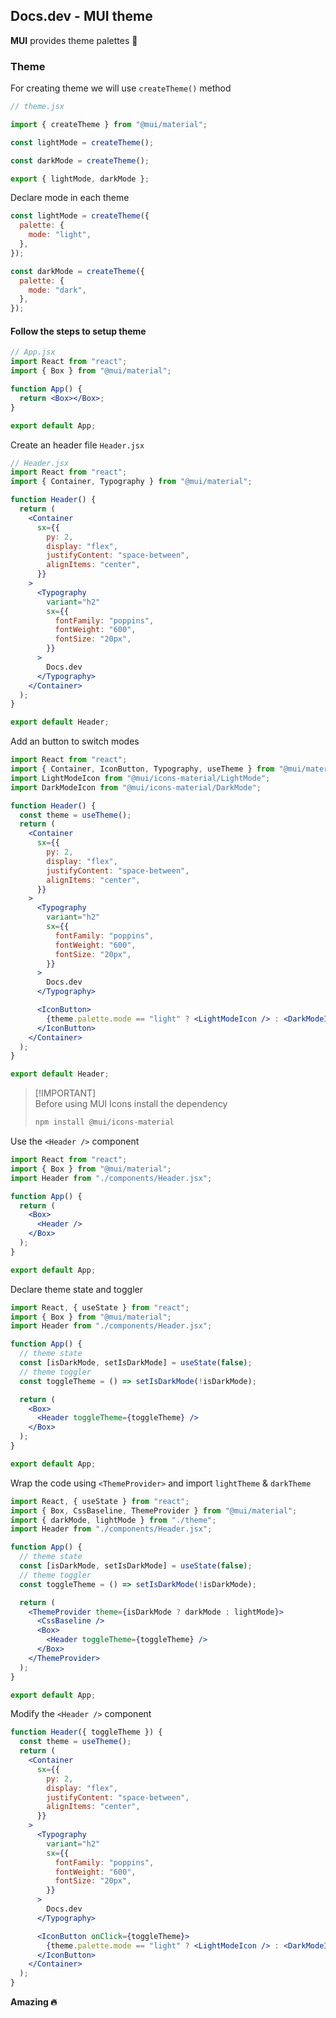 ## Docs.dev - MUI theme

**MUI** provides theme palettes 🎨

### Theme

For creating theme we will use `createTheme()` method

```jsx
// theme.jsx

import { createTheme } from "@mui/material";

const lightMode = createTheme();

const darkMode = createTheme();

export { lightMode, darkMode };
```

Declare mode in each theme

```jsx
const lightMode = createTheme({
  palette: {
    mode: "light",
  },
});

const darkMode = createTheme({
  palette: {
    mode: "dark",
  },
});
```

#### Follow the steps to setup theme

```jsx
// App.jsx
import React from "react";
import { Box } from "@mui/material";

function App() {
  return <Box></Box>;
}

export default App;
```

Create an header file `Header.jsx`

```jsx
// Header.jsx
import React from "react";
import { Container, Typography } from "@mui/material";

function Header() {
  return (
    <Container
      sx={{
        py: 2,
        display: "flex",
        justifyContent: "space-between",
        alignItems: "center",
      }}
    >
      <Typography
        variant="h2"
        sx={{
          fontFamily: "poppins",
          fontWeight: "600",
          fontSize: "20px",
        }}
      >
        Docs.dev
      </Typography>
    </Container>
  );
}

export default Header;
```

Add an button to switch modes

```jsx
import React from "react";
import { Container, IconButton, Typography, useTheme } from "@mui/material";
import LightModeIcon from "@mui/icons-material/LightMode";
import DarkModeIcon from "@mui/icons-material/DarkMode";

function Header() {
  const theme = useTheme();
  return (
    <Container
      sx={{
        py: 2,
        display: "flex",
        justifyContent: "space-between",
        alignItems: "center",
      }}
    >
      <Typography
        variant="h2"
        sx={{
          fontFamily: "poppins",
          fontWeight: "600",
          fontSize: "20px",
        }}
      >
        Docs.dev
      </Typography>

      <IconButton>
        {theme.palette.mode == "light" ? <LightModeIcon /> : <DarkModeIcon />}
      </IconButton>
    </Container>
  );
}

export default Header;
```
> [!IMPORTANT]\
> Before using MUI Icons install the dependency
> ```bash
> npm install @mui/icons-material
> ```

Use the `<Header />` component

```jsx
import React from "react";
import { Box } from "@mui/material";
import Header from "./components/Header.jsx";

function App() {
  return (
    <Box>
      <Header />
    </Box>
  );
}

export default App;
```

Declare theme state and toggler

```jsx
import React, { useState } from "react";
import { Box } from "@mui/material";
import Header from "./components/Header.jsx";

function App() {
  // theme state
  const [isDarkMode, setIsDarkMode] = useState(false);
  // theme toggler
  const toggleTheme = () => setIsDarkMode(!isDarkMode);

  return (
    <Box>
      <Header toggleTheme={toggleTheme} />
    </Box>
  );
}

export default App;
```

Wrap the code using `<ThemeProvider>` and import `lightTheme` & `darkTheme`

```jsx
import React, { useState } from "react";
import { Box, CssBaseline, ThemeProvider } from "@mui/material";
import { darkMode, lightMode } from "./theme";
import Header from "./components/Header.jsx";

function App() {
  // theme state
  const [isDarkMode, setIsDarkMode] = useState(false);
  // theme toggler
  const toggleTheme = () => setIsDarkMode(!isDarkMode);

  return (
    <ThemeProvider theme={isDarkMode ? darkMode : lightMode}>
      <CssBaseline />
      <Box>
        <Header toggleTheme={toggleTheme} />
      </Box>
    </ThemeProvider>
  );
}

export default App;
```

Modify the `<Header />` component
```jsx
function Header({ toggleTheme }) {
  const theme = useTheme();
  return (
    <Container
      sx={{
        py: 2,
        display: "flex",
        justifyContent: "space-between",
        alignItems: "center",
      }}
    >
      <Typography
        variant="h2"
        sx={{
          fontFamily: "poppins",
          fontWeight: "600",
          fontSize: "20px",
        }}
      >
        Docs.dev
      </Typography>

      <IconButton onClick={toggleTheme}>
        {theme.palette.mode == "light" ? <LightModeIcon /> : <DarkModeIcon />}
      </IconButton>
    </Container>
  );
}
```

**Amazing 🔥**